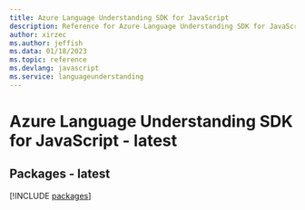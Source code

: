 ```yaml
---
title: Azure Language Understanding SDK for JavaScript
description: Reference for Azure Language Understanding SDK for JavaScript
author: xirzec
ms.author: jeffish
ms.data: 01/18/2023
ms.topic: reference
ms.devlang: javascript
ms.service: languageunderstanding
---
```

# Azure Language Understanding SDK for JavaScript - latest
## Packages - latest
[!INCLUDE [packages](language-understanding-index.md)]